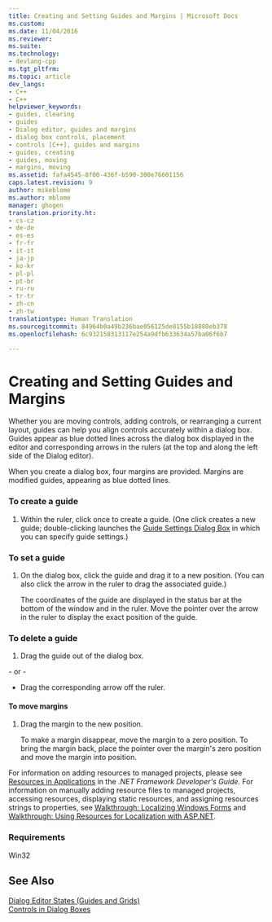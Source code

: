 ```yaml
---
title: Creating and Setting Guides and Margins | Microsoft Docs
ms.custom: 
ms.date: 11/04/2016
ms.reviewer: 
ms.suite: 
ms.technology:
- devlang-cpp
ms.tgt_pltfrm: 
ms.topic: article
dev_langs:
- C++
- C++
helpviewer_keywords:
- guides, clearing
- guides
- Dialog editor, guides and margins
- dialog box controls, placement
- controls [C++], guides and margins
- guides, creating
- guides, moving
- margins, moving
ms.assetid: fafa4545-8f00-436f-b590-300e76601156
caps.latest.revision: 9
author: mikeblome
ms.author: mblome
manager: ghogen
translation.priority.ht:
- cs-cz
- de-de
- es-es
- fr-fr
- it-it
- ja-jp
- ko-kr
- pl-pl
- pt-br
- ru-ru
- tr-tr
- zh-cn
- zh-tw
translationtype: Human Translation
ms.sourcegitcommit: 84964b0a49b236bae056125de8155b18880eb378
ms.openlocfilehash: 6c932158313117e254a9dfb633634a57ba06f6b7

---
```

# Creating and Setting Guides and Margins
Whether you are moving controls, adding controls, or rearranging a current layout, guides can help you align controls accurately within a dialog box. Guides appear as blue dotted lines across the dialog box displayed in the editor and corresponding arrows in the rulers (at the top and along the left side of the Dialog editor).  
  
 When you create a dialog box, four margins are provided. Margins are modified guides, appearing as blue dotted lines.  
  
### To create a guide  
  
1.  Within the ruler, click once to create a guide. (One click creates a new guide; double-clicking launches the [Guide Settings Dialog Box](../mfc/guide-settings-dialog-box.md) in which you can specify guide settings.)  
  
### To set a guide  
  
1.  On the dialog box, click the guide and drag it to a new position. (You can also click the arrow in the ruler to drag the associated guide.)  
  
     The coordinates of the guide are displayed in the status bar at the bottom of the window and in the ruler. Move the pointer over the arrow in the ruler to display the exact position of the guide.  
  
### To delete a guide  
  
1.  Drag the guide out of the dialog box.  
  
 \- or -  
  
-   Drag the corresponding arrow off the ruler.  
  
#### To move margins  
  
1.  Drag the margin to the new position.  
  
     To make a margin disappear, move the margin to a zero position. To bring the margin back, place the pointer over the margin's zero position and move the margin into position.  
  
 For information on adding resources to managed projects, please see [Resources in Applications](http://msdn.microsoft.com/Library/8ad495d4-2941-40cf-bf64-e82e85825890) in the *.NET Framework Developer's Guide.* For information on manually adding resource files to managed projects, accessing resources, displaying static resources, and assigning resources strings to properties, see [Walkthrough: Localizing Windows Forms](http://msdn.microsoft.com/en-us/9a96220d-a19b-4de0-9f48-01e5d82679e5) and [Walkthrough: Using Resources for Localization with ASP.NET](http://msdn.microsoft.com/Library/bb4e5b44-e2b0-48ab-bbe9-609fb33900b6).  
  
### Requirements  
 Win32  
  
## See Also  
 [Dialog Editor States (Guides and Grids)](../mfc/dialog-editor-states-guides-and-grids.md)   
 [Controls in Dialog Boxes](../mfc/controls-in-dialog-boxes.md)




<!--HONumber=Jan17_HO2-->


